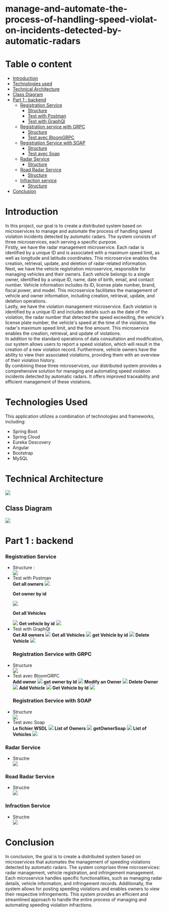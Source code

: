 # manage-and-automate-the-process-of-handling-speed-violat-on-incidents-detected-by-automatic-radars
<h1>Table o content</h1>
<ul>
  <li><a href="#intro">Introduction</a></li>
  <li><a href="#tech">Technologies used</a></li>
  <li><a href="#archi">Technical Architecture</a></li>
  <li><a href="#diagram">Class Diagram</a></li>
  <li><a href="#part1">Part 1 : backend</a>
    <ul>
    <li><a href="#registration">Registration Service</a>
    <ul>
      <li><a href="#strReg">Structure</a></li>
       <li><a href="#postman">Test with Postman</a></li>
       <li><a href="#graphql">Test with GraphQl</a></li>
    </ul>
  <li><a href="#regGrpc">Registration service with GRPC </a>
  <ul>
      <li><a href="#strRegsoap">Structure</a></li>
      <li><a href="#grpc">Test avec BloomGRPC </a></li>
    </ul>
  </li>
  <li><a href="regSoap">Registration Service with SOAP</a>
    <ul>
      <li><a href="#strSoap">Structure</a></li>
      <li><a href="#soap">Test avec Soap</a></li>
    </ul>               
   </li>
  </li>
  <li><a href="#radar">Radar Service</a>
    <ul>
      <li><a href="strRadar">Structure</a></li>
    </ul>
  </li>
  <li><a href="#road">Road Radar Service</a>
  <ul>
      <li><a href="#roadStr">Structure</a></li>
    </ul>
  </li>
  <li><a href="infra">Infraction service</a>
    <ul>
      <li><a href="#infraStr">Structure</a></li>
    </ul>
  </li>
    </ul>
  </li>
  <li><a  href="#conclusion">Conclusion</a></li>
</ul>
<h1 id="intro">Introduction</h1>
<p>In this project, our goal is to create a distributed system based on microservices to manage and automate the process of handling speed violation incidents detected by automatic radars. The system consists of three microservices, each serving a specific purpose.</br>
Firstly, we have the radar management microservice. Each radar is identified by a unique ID and is associated with a maximum speed limit, as well as longitude and latitude coordinates. This microservice enables the creation, retrieval, update, and deletion of radar-related information.</br>
Next, we have the vehicle registration microservice, responsible for managing vehicles and their owners. Each vehicle belongs to a single owner, identified by a unique ID, name, date of birth, email, and contact number. Vehicle information includes its ID, license plate number, brand, fiscal power, and model. This microservice facilitates the management of vehicle and owner information, including creation, retrieval, update, and deletion operations.</br>
Lastly, we have the violation management microservice. Each violation is identified by a unique ID and includes details such as the date of the violation, the radar number that detected the speed exceeding, the vehicle's license plate number, the vehicle's speed at the time of the violation, the radar's maximum speed limit, and the fine amount. This microservice enables the creation, retrieval, and update of violations.</br>
In addition to the standard operations of data consultation and modification, our system allows users to report a speed violation, which will result in the creation of a new violation record. Furthermore, vehicle owners have the ability to view their associated violations, providing them with an overview of their violation history.<br>
By combining these three microservices, our distributed system provides a comprehensive solution for managing and automating speed violation incidents detected by automatic radars. It offers improved traceability and efficient management of these violations.</p>
<h1 id="tech">Technologies Used</h1>
<p>This application utilizes a combination of technologies and frameworks, including:</p>
<ul>
  <li>Spring Boot</li>
  <li>Spring Cloud</li>
  <li>Eureka Descovery</li>
  <li>Angular</li>
  <li>Bootstrap</li>
  <li>MySQL</li>
</ul>
<h1 id="archi">Technical Architecture</h1>
<img src="archi2.PNG"/>
<h2 id="diagram">Class Diagram</h2>
<img src="class diagram.PNG"/>
<h1 id="part1">Part 1 : backend</h1>
<h3 id="registration">Registration Service</h3>
<ul>
  <li id="strReg">Structure : </li>
  <img src="registration.PNG"/>
  <li id="postman">Test with Postman</li>
  <b>Get all owners</b>
  <img src="/tests/allOwners.PNG"/>
  <p><b>Get owner by id</b></p>
  <img src="/tests/ownerById.PNG"/>
  <p><b>Get all Vehicles</b></p>
  <img src="/tests/allVehicles.PNG"/>
  <b>Get vehicle by id</b>
  <img src="/tests/vehicleById.PNG"/>
  <li id="graphql">Test with GraphQl</li>
  <b>Get All owners</b>
  <img src="/tests/OwnersGrapgql.PNG"/>
  <b>Get all Vehicles</b>
  <img src="/tests/vehiclesGrapgql.PNG"/>
  <b>get Vehicle by id</b>
  <img src="/tests/VByIdGrapgql.PNG"/>
  <b>Delete Vehicle</b>
   <img src="/tests/deleteVehicle.PNG"/>
  <h3 id="regGrpc">Registration Service with GRPC</h3>
  <li id="strRegsoap">Structure </li>
   <img src="grpc.PNG"/>
  <li id="grpc">Test avec BloomGRPC </li>
   <b>Add owner</b>
  <img src="/Test2/addOwnerGrpc.PNG"/>
   <b>get owner by Id</b>
  <img src="/Test2/getOwnerGrpc.PNG"/>
   <b>Modify an Owner</b>
  <img src="/Test2/modifyOwner.PNG"/>
   <b>Delete Owner</b>
  <img src="/Test2/DeleteOwner.PNG"/>
   <b>Add Vehicle</b>
  <img src="/Test2/addVehiclesGrpc.PNG"/>
   <b>Get Vehicle by Id</b>
  <img src="/Test2/getVehicle.PNG"/>
   <h3 id="regSoap">Registration Service with SOAP</h3>
  <li id="strSoap">Structure </li>
   <img src="/Test2/registrationSoap.PNG"/>
  <li id="soap">Test avec Soap </li>
  <b>Le fichier WSDL</b>
  <img src="/Test2/wsdl.PNG"/>
  <b>List of Owners</b>
  <img src="/Test2/ownersSoap.PNG"/>
  <b>getOwnerSoap</b>
  <img src="/Test2/getOwnerSoap.PNG"/>
  <b>List of Vehicles</b>
  <img src="/Test2/VehicleSoap.PNG"/> 
</ul>
<h3 id="radar">Radar Service</h3>
<ul>
  <li id="strRadar">Structre</li>
  <img src="radar.PNG"/>
</ul>
<h3 id="road">Road Radar Service</h3>
<ul>
  <li id="roadStr">Structre</li>
  <img src="road.PNG"/>
</ul>
<h3 href="infra">Infraction Service</h3>
<ul>
  <li id="infraStr">Structre</li>
  <img src="infraction.PNG"/>
</ul>
<h1 id="conclusion">Conclusion</h1>
<p>In conclusion, the goal is to create a distributed system based on microservices that automates the management of speeding violations detected by automatic radars. The system comprises three microservices: radar management, vehicle registration, and infringement management. Each microservice handles specific functionalities, such as managing radar details, vehicle information, and infringement records. Additionally, the system allows for posting speeding violations and enables owners to view their respective infringements. This system provides an efficient and streamlined approach to handle the entire process of managing and automating speeding violation infractions.</p>




















